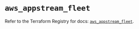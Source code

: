 # `aws_appstream_fleet`

Refer to the Terraform Registry for docs: [`aws_appstream_fleet`](https://registry.terraform.io/providers/hashicorp/aws/5.87.0/docs/resources/appstream_fleet).
